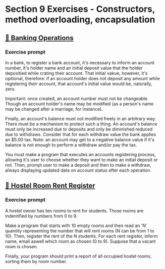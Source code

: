 # Section 9 Exercises - Constructors, method overloading, encapsulation

## [🏧 Banking Operations](./application/BankingOperations.java)

### Exercise prompt

In a bank, to register a bank account, it's necessary to inform an account number, it's holder name and an initial
deposit value that the holder depositied while crating their account. That initial vakue, however, it's opitional,
therefore: if an account holder does not deposit any amount while registering their account, that account's initial value would be, naturally, zero.

Important: once created, an account number must not be changeable. Though an account holder's name may be modified (as a person's name may be changed after a marriage, for instance).

Finally, an account's balance must not modified freely in an arbitrary way. There must be a mechanism to protect
such a thing. An account's balance must only be increased due to deposits and only be diminished reduced due to
withdraws. Consider that for each withdraw value the bank applies an $5.00 tax. Note: an account may get to a negative
balance value if it's balance is not enough to perform a withdraw and/or pay the tax. 

You must make a program that executes an accounts registering process, allowing it's user to choose whether they
want to make an initial deposit or not. Then, prompt user to make a deposit and then to make a withdraw, always 
displaying updated data on account status after each operation.

## [🏨 Hostel Room Rent Register](./application/HostelTenantRegister.java)

### Exercise prompt
A hostel owner has ten rooms to rent for students. Those rooms are indentified by numbers  from 0 to 9.

Make a program that starts with 10 empty rooms and then read an 'N' quantity representing the   number that will rent rooms (N can be from 1 to 10). Then, register the rent of the N students.
For each rent register, inform name, email aswell which room as chosen (0 to 9). Suppose that  a vacant room is chosen. 

Finally, your program should print a report of all occupied hostel rooms, sorting them by room number.
